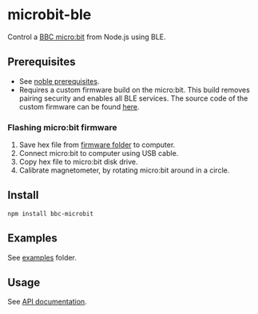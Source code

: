 # microbit-ble

Control a [BBC micro:bit](https://www.microbit.co.uk/) from Node.js using BLE.

## Prerequisites

 * See [noble prerequisites](https://github.com/sandeepmistry/noble).
 * Requires a custom firmware build on the micro:bit. This build removes pairing security and enables all BLE services. The source code of the custom firmware can be found [here](https://github.com/sandeepmistry/node-bbc-microbit-firmware).

### Flashing micro:bit firmware

 1. Save hex file from [firmware folder](firmware/) to computer.
 1. Connect micro:bit to computer using USB cable.
 1. Copy hex file to micro:bit disk drive.
 1. Calibrate magnetometer, by rotating micro:bit around in a circle.

## Install

```
npm install bbc-microbit
```

## Examples

See [examples](examples/) folder.

## Usage

See [API documentation](API.md).
